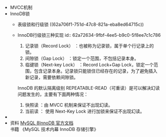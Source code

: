 - MVCC机制
- InnoDB锁
	- 表级锁和行级锁
	  ((62a706f1-751d-47c8-821a-eba8ed64715c))
	- InnoDB行级锁三种实现
	  id:: 62a72634-9fbf-4ee5-b9c0-5f8ee7c1c786
	  1. 记录锁（Record Lock） ：也被称为记录锁，属于单个行记录上的锁。
	  2. 间隙锁（Gap Lock） ：锁定一个范围，不包括记录本身。
	  3. 临键锁（Next-key Lock） ：Record Lock+Gap Lock，锁定一个范围，包含记录本身。记录锁只能锁住已经存在的记录，为了避免插入新记录，需要依赖间隙锁。
	  
	  InnoDB 的默认隔离级别 REPEATABLE-READ（可重读）是可以解决幻读问题发生的，主要有下面两种情况：
	  1. 快照读 ：由 MVCC 机制来保证不出现幻读。
	  2. 当前读 ： 使用 Next-Key Lock 进行加锁来保证不出现幻读。
-
- 资料
  [MySQL 8InnoDB 官方文档](https://dev.mysql.com/doc/refman/8.0/en/innodb-storage-engine.html)
  书籍
  《MySQL 技术内幕 InnoDB 存储引擎》